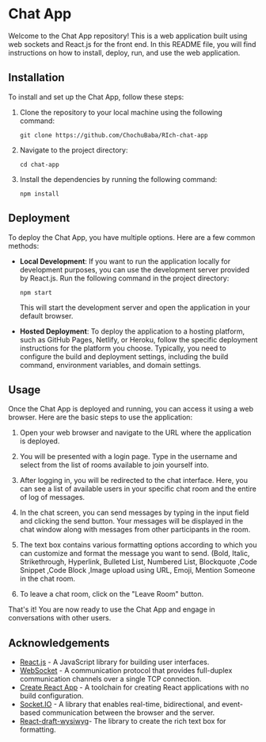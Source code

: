 # Chat App

Welcome to the Chat App repository! This is a web application built using web sockets and React.js for the front end. In this README file, you will find instructions on how to install, deploy, run, and use the web application.

## Installation

To install and set up the Chat App, follow these steps:

1. Clone the repository to your local machine using the following command:

   ```
   git clone https://github.com/ChochuBaba/RIch-chat-app
   ```

2. Navigate to the project directory:

   ```
   cd chat-app
   ```

3. Install the dependencies by running the following command:

   ```
   npm install
   ```

## Deployment

To deploy the Chat App, you have multiple options. Here are a few common methods:

- **Local Development**: If you want to run the application locally for development purposes, you can use the development server provided by React.js. Run the following command in the project directory:

  ```
  npm start
  ```

  This will start the development server and open the application in your default browser.

- **Hosted Deployment**: To deploy the application to a hosting platform, such as GitHub Pages, Netlify, or Heroku, follow the specific deployment instructions for the platform you choose. Typically, you need to configure the build and deployment settings, including the build command, environment variables, and domain settings.


## Usage

Once the Chat App is deployed and running, you can access it using a web browser. Here are the basic steps to use the application:

1. Open your web browser and navigate to the URL where the application is deployed.

2. You will be presented with a login page. Type in the username and select from the list of rooms available to join yourself into.

3. After logging in, you will be redirected to the chat interface. Here, you can see a list of available users in your specific chat room and the entire of log of messages.

4. In the chat screen, you can send messages by typing in the input field and clicking the send button. Your messages will be displayed in the chat window along with messages from other participants in the room.

5. The text box contains various formatting options according to which you can customize and format the message you want to send. (Bold, Italic, Strikethrough, Hyperlink, Bulleted List, Numbered List, Blockquote ,Code Snippet ,Code Block ,Image upload using URL, Emoji, Mention Someone in the chat room.

7. To leave a chat room, click on the "Leave Room" button.

That's it! You are now ready to use the Chat App and engage in conversations with other users.

## Acknowledgements

- [React.js](https://reactjs.org/) - A JavaScript library for building user interfaces.
- [WebSocket](https://developer.mozilla.org/en-US/docs/Web/API/WebSocket) - A communication protocol that provides full-duplex communication channels over a single TCP connection.
- [Create React App](https://create-react-app.dev/) - A toolchain for creating React applications with no build configuration.
- [Socket.IO](https://socket.io/) - A library that enables real-time, bidirectional, and event-based communication between the browser and the server.
- [React-draft-wysiwyg](https://www.npmjs.com/package/react-draft-wysiwyg)- The library to create the rich text box for formatting.
